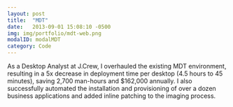 ```yaml
---
layout: post
title:  "MDT"
date:   2013-09-01 15:08:10 -0500
img: img/portfolio/mdt-web.png
modalID: modalMDT
category: Code
---
```

As a Desktop Analyst at J.Crew, I overhauled the existing MDT environment, resulting in a 5x decrease in deployment time per desktop (4.5 hours to 45 minutes), saving 2,700 man-hours and $162,000 annually. I also successfully automated the installation and provisioning of over a dozen business applications and added inline patching to the imaging process.
